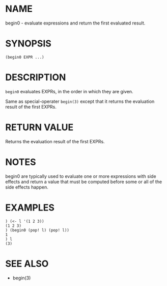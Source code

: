 # NAME
begin0 - evaluate expressions and return the first evaluated result.

# SYNOPSIS

    (begin0 EXPR ...)

# DESCRIPTION
`begin0` evaluates EXPRs, in the order in which they are given.

Same as special-operater `begin(3)` except that it returns the evaluation result of the first EXPRs.

# RETURN VALUE
Returns the evaluation result of the first EXPRs.

# NOTES
begin0 are typically used to evaluate one or more expressions with side effects and return a value that must be computed before some or all of the side effects happen.

# EXAMPLES

    ) (<- l '(1 2 3))
    (1 2 3)
    ) (begin0 (pop! l) (pop! l))
    1
    ) l
    (3)

# SEE ALSO
- begin(3)
